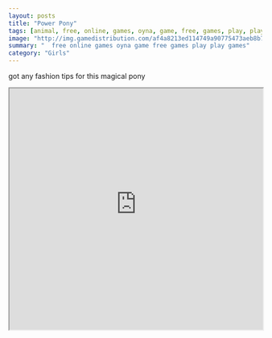 ```yaml
---
layout: posts
title: "Power Pony"
tags: [animal, free, online, games, oyna, game, free, games, play, play, games]
image: "http://img.gamedistribution.com/af4a8213ed114749a90775473aeb8b76.jpg"
summary: "  free online games oyna game free games play play games"
category: "Girls"
---
```


got any fashion tips for this magical pony

<iframe width="100%" height="480px;" src="http://flash.gamedistribution.com?game=af4a8213ed114749a90775473aeb8b76"></iframe>